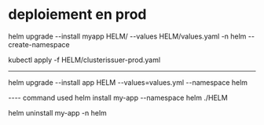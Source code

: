


# deploiement en prod

helm upgrade --install myapp HELM/ --values HELM/values.yaml -n helm --create-namespace

<!-- helm upgrade --install myapp-release-prod myapp1/ --values myapp1/values.yaml  -n helm --create-namespace -->

kubectl apply -f HELM/clusterissuer-prod.yaml


--------------


helm upgrade --install app HELM --values=values.yml --namespace helm


---- command used
helm install my-app --namespace helm ./HELM


helm uninstall my-app -n helm